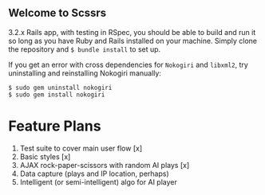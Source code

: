 ## Welcome to Scssrs

3.2.x Rails app, with testing in RSpec, you should be able to build and run it so long as you have Ruby and Rails installed on your machine. Simply clone the repository and `$ bundle install` to set up.

If you get an error with cross dependencies for `Nokogiri` and `libxml2`, try uninstalling and reinstalling Nokogiri manually:

    $ sudo gem uninstall nokogiri
    $ sudo gem install nokogiri

# Feature Plans

1. Test suite to cover main user flow [x]
2. Basic styles [x]
3. AJAX rock-paper-scissors with random AI plays [x]
4. Data capture (plays and IP location, perhaps)
5. Intelligent (or semi-intelligent) algo for AI player
